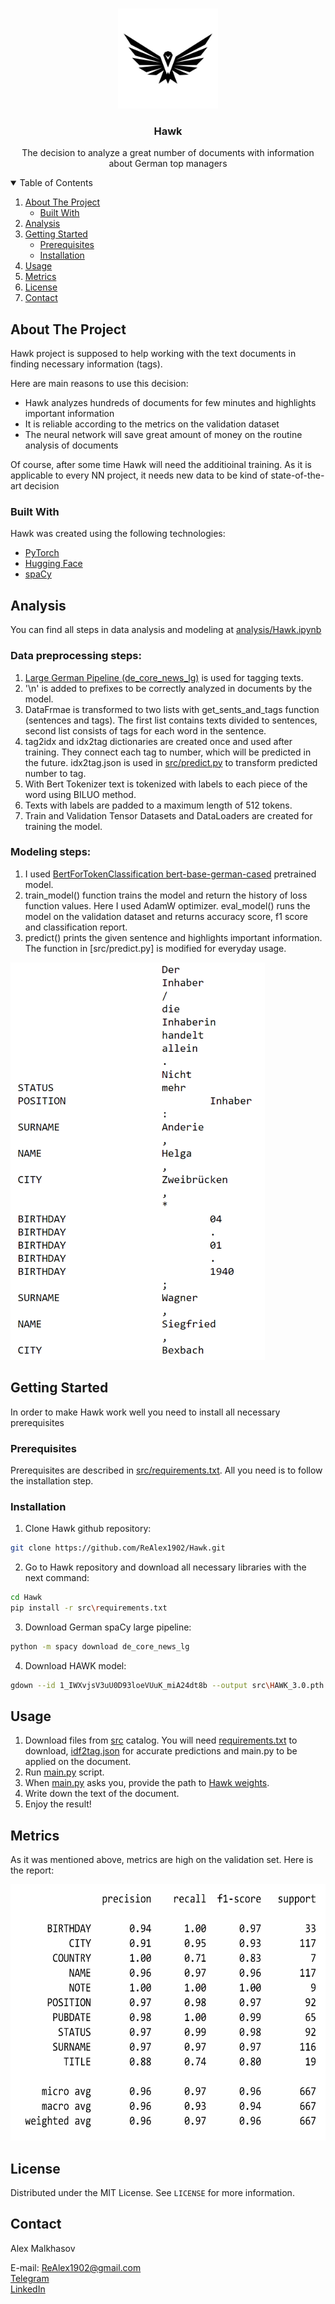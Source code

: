 <!-- PROJECT LOGO -->
<br />
<p align="center">
  <a href="https://github.com/ReAlex1902/Hawk">
    <img src="photos/hawk-logo.png" alt="Logo" width="160" height="160">
  </a>

  <h3 align="center">Hawk</h3>

  <p align="center">
    The decision to analyze a great number of documents with information about German top managers
  </p>
</p>



<!-- TABLE OF CONTENTS -->
<details open="open">
  <summary>Table of Contents</summary>
  <ol>
    <li>
      <a href="#about-the-project">About The Project</a>
      <ul>
        <li><a href="#built-with">Built With</a></li>
      </ul>
    </li>
    <li><a href="#analysis">Analysis</a></li>
    <li>
      <a href="#getting-started">Getting Started</a>
      <ul>
        <li><a href="#prerequisites">Prerequisites</a></li>
        <li><a href="#installation">Installation</a></li>
      </ul>
    </li>
    <li><a href="#usage">Usage</a></li>
    <li><a href="#metrics">Metrics</a></li>
    <li><a href="#license">License</a></li>
    <li><a href="#contact">Contact</a></li>
  </ol>
</details>



<!-- ABOUT THE PROJECT -->
## About The Project

Hawk project is supposed to help working with the text documents in finding necessary information (tags).

Here are main reasons to use this decision:
* Hawk analyzes hundreds of documents for few minutes and highlights important information
* It is reliable according to the metrics on the validation dataset
* The neural network will save great amount of money on the routine analysis of documents

Of course, after some time Hawk will need the additioinal training. As it is applicable to every NN project, it needs new data to be kind of state-of-the-art decision

### Built With

Hawk was created using the following technologies:
* [PyTorch](https://pytorch.org)
* [Hugging Face](https://huggingface.co/)
* [spaCy](https://spacy.io/)


## Analysis
You can find all steps in data analysis and modeling at [analysis/Hawk.ipynb](https://github.com/ReAlex1902/Hawk/blob/main/analysis/Hawk.ipynb)

### Data preprocessing steps:
1. [Large German Pipeline (de_core_news_lg)](https://spacy.io/models/de) is used for tagging texts.
2. '\\n' is added to prefixes to be correctly analyzed in documents by the model.
3. DataFrmae is transformed to two lists with get_sents_and_tags function (sentences and tags). The first list contains texts divided to sentences, second list consists of tags for each word in the sentence.
4. tag2idx and idx2tag dictionaries are created once and used after training. They connect each tag to number, which will be predicted in the future. idx2tag.json is used in [src/predict.py](https://github.com/ReAlex1902/Hawk/blob/main/src/predict.py) to transform predicted number to tag.
5. With Bert Tokenizer text is tokenized with labels to each piece of the word using BILUO method.
6. Texts with labels are padded to a maximum length of 512 tokens.
7. Train and Validation Tensor Datasets and DataLoaders are created for training the model.

### Modeling steps:
1. I used [BertForTokenClassification bert-base-german-cased](https://huggingface.co/bert-base-german-cased) pretrained model.
2. train_model() function trains the model and return the history of loss function values. Here I used AdamW optimizer. eval_model() runs the model on the validation dataset and returns accuracy score, f1 score and classification report.
3. predict() prints the given sentence and highlights important information. The function in [src/predict.py] is modified for everyday usage.

<img src="photos/sentence-example.png" width="407" height="636">



<!-- GETTING STARTED -->
## Getting Started

In order to make Hawk work well you need to install all necessary prerequisites

### Prerequisites

Prerequisites are described in [src/requirements.txt](https://github.com/ReAlex1902/Hawk/blob/main/src/requirements.txt). All you need is to follow the installation step.

### Installation

1. Clone Hawk github repository:
```sh
git clone https://github.com/ReAlex1902/Hawk.git
```
2. Go to Hawk repository and download all necessary libraries with the next command:
  ```sh
  cd Hawk
  pip install -r src\requirements.txt
  ```
3. Download German spaCy large pipeline:
  ```sh
  python -m spacy download de_core_news_lg
  ```
4. Download HAWK model:
```sh
gdown --id 1_IWXvjsV3uU0D93loeVUuK_miA24dt8b --output src\HAWK_3.0.pth
```

<!-- USAGE EXAMPLES -->
## Usage

1. Download files from [src](https://github.com/ReAlex1902/Hawk/tree/main/src) catalog. You will need [requirements.txt](https://github.com/ReAlex1902/Hawk/blob/main/src/requirements.txt) to download, [idf2tag.json](https://github.com/ReAlex1902/Hawk/blob/main/src/idx2tag.json) for accurate predictions and main.py to be applied on the document.
2. Run [main.py](https://github.com/ReAlex1902/Hawk/blob/main/src/main.py) script.
3. When [main.py](https://github.com/ReAlex1902/Hawk/blob/main/src/main.py) asks you, provide the path to [Hawk weights](https://drive.google.com/file/d/1_IWXvjsV3uU0D93loeVUuK_miA24dt8b/view?usp=sharing).
4. Write down the text of the document.
5. Enjoy the result!


## Metrics

As it was mentioned above, metrics are high on the validation set. Here is the report:

<img src="photos/metrics-white.png" width="628" height="410">


<!-- LICENSE -->
## License

Distributed under the MIT License. See `LICENSE` for more information.



<!-- CONTACT -->
## Contact

Alex Malkhasov

E-mail: ReAlex1902@gmail.com \
[Telegram](https://t.me/ReAlex1902) \
[LinkedIn](https://www.linkedin.com/in/alex-malkhasov/)
